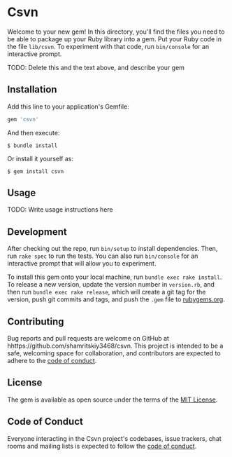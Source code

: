 # Csvn

Welcome to your new gem! In this directory, you'll find the files you need to be able to package up your Ruby library into a gem. Put your Ruby code in the file `lib/csvn`. To experiment with that code, run `bin/console` for an interactive prompt.

TODO: Delete this and the text above, and describe your gem

## Installation

Add this line to your application's Gemfile:

```ruby
gem 'csvn'
```

And then execute:

    $ bundle install

Or install it yourself as:

    $ gem install csvn

## Usage

TODO: Write usage instructions here

## Development

After checking out the repo, run `bin/setup` to install dependencies. Then, run `rake spec` to run the tests. You can also run `bin/console` for an interactive prompt that will allow you to experiment.

To install this gem onto your local machine, run `bundle exec rake install`. To release a new version, update the version number in `version.rb`, and then run `bundle exec rake release`, which will create a git tag for the version, push git commits and tags, and push the `.gem` file to [rubygems.org](https://rubygems.org).

## Contributing

Bug reports and pull requests are welcome on GitHub at hhttps://github.com/shamritskiy3468/csvn. This project is intended to be a safe, welcoming space for collaboration, and contributors are expected to adhere to the [code of conduct](https://github.com/shamritskiy3468/csvn/blob/master/CODE_OF_CONDUCT.md).


## License

The gem is available as open source under the terms of the [MIT License](https://opensource.org/licenses/MIT).

## Code of Conduct

Everyone interacting in the Csvn project's codebases, issue trackers, chat rooms and mailing lists is expected to follow the [code of conduct](https://github.com/[USERNAME]/csvn/blob/master/CODE_OF_CONDUCT.md).
